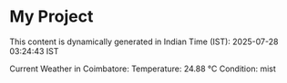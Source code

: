 # My Project

This content is dynamically generated in Indian Time (IST): 2025-07-28 03:24:43 IST


Current Weather in Coimbatore:
Temperature: 24.88 °C
Condition: mist
